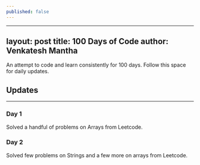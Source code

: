```yaml
---
published: false
---
```

--- 
layout: post
title: 100 Days of Code
author: Venkatesh Mantha
---

An attempt to code and learn consistently for 100 days. Follow this space for daily updates.

## Updates 
-----
### Day 1

Solved a handful of problems on Arrays from Leetcode.

### Day 2

Solved few problems on Strings and a few more on arrays from Leetcode.
